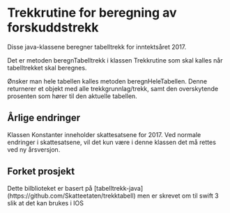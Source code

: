 <h1>Trekkrutine for beregning av forskuddstrekk</h1>

Disse java-klassene beregner tabelltrekk for inntektsåret 2017.

Det er metoden beregnTabelltrekk i klassen Trekkrutine som skal kalles når tabelltrekket skal beregnes.

Ønsker man hele tabellen kalles metoden beregnHeleTabellen. Denne returnerer et objekt med alle trekkgrunnlag/trekk, samt den overskytende prosenten som hører til den aktuelle tabellen.


<h2>Årlige endringer</h2>
Klassen Konstanter inneholder skattesatsene for 2017.
Ved normale endringer i skattesatsene, vil det kun være i denne klassen det må rettes ved ny årsversjon.

<h2>Forket prosjekt</h2>
Dette bilblioteket er basert på [tabelltrekk-java](https://github.com/Skatteetaten/trekktabell) men er skrevet om til 
swift 3 slik at det kan brukes i IOS
